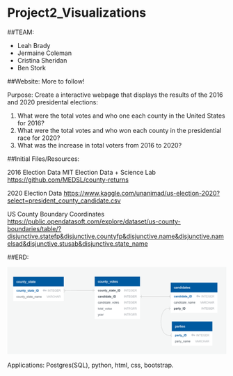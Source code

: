 # Project2_Visualizations

##TEAM:
- Leah Brady
- Jermaine Coleman
- Cristina Sheridan
- Ben Stork

##Website:
More to follow!

Purpose: Create a interactive webpage that displays the results of the 2016 and 2020 presidental elections:
 1. What were the total votes and who one each county in the United States for 2016?
 2. What were the total votes and who won each county in the presidential race for 2020?
 3. What was the increase in total voters from 2016 to 2020?
 
##Initial Files/Resources:
 
2016 Election Data
MIT Election Data + Science Lab
https://github.com/MEDSL/county-returns

2020 Election Data
https://www.kaggle.com/unanimad/us-election-2020?select=president_county_candidate.csv

US County Boundary Coordinates
https://public.opendatasoft.com/explore/dataset/us-county-boundaries/table/?disjunctive.statefp&disjunctive.countyfp&disjunctive.name&disjunctive.namelsad&disjunctive.stusab&disjunctive.state_name

 
 ##ERD:
 
 ![image of ERD](https://github.com/Storkopolus/Project2_Visualizations/blob/main/images/ERD.PNG)
 
 Applications:
 Postgres(SQL), python, html, css, bootstrap.
